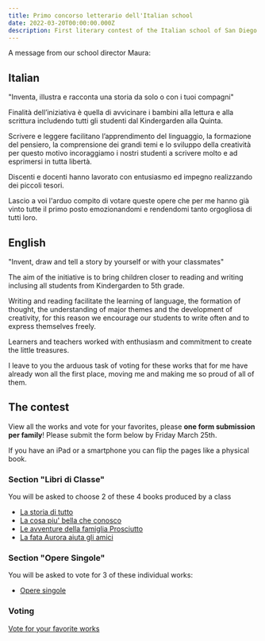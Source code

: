 ```yaml
---
title: Primo concorso letterario dell'Italian school
date: 2022-03-20T00:00:00.000Z
description: First literary contest of the Italian school of San Diego
---
```


A message from our school director Maura:

## Italian

"Inventa, illustra e racconta una storia da solo o con i tuoi compagni"

Finalità dell’iniziativa è quella di avvicinare i bambini alla lettura e alla scrittura includendo tutti gli studenti dal Kindergarden alla Quinta.

Scrivere e leggere facilitano l’apprendimento del linguaggio, la formazione del pensiero, la comprensione dei grandi temi e lo sviluppo della creatività per questo motivo incoraggiamo i nostri studenti a scrivere molto e ad esprimersi in tutta libertà.

Discenti e docenti hanno lavorato con entusiasmo ed impegno realizzando dei piccoli tesori. 

Lascio a voi l'arduo compito di votare queste opere che per me hanno già vinto tutte il primo posto emozionandomi e rendendomi tanto orgogliosa di tutti loro.

## English

"Invent, draw and tell a story by yourself or with your classmates"

The aim of the initiative is to bring children closer to reading and writing inclusing all students from Kindergarden to 5th grade.

Writing and reading facilitate the learning of language, the formation of thought, the understanding of major themes and the development of creativity, for this reason we encourage our students to write often and to express themselves freely.

Learners and teachers worked with enthusiasm and commitment to create the little treasures.

I leave to you the arduous task of voting for these works that for me have already won all the first place, moving me and making me so proud of all of them.

## The contest

View all the works and vote for your favorites, please **one form submission per family**! Please submit the form below by Friday March 25th.

If you have an iPad or a smartphone you can flip the pages like a physical book.

### Section "Libri di Classe"

You will be asked to choose 2 of these 4 books produced by a class

* [La storia di tutto](https://issuu.com/italianschoolsd/docs/la_storia_di_tutto)
* [La cosa piu' bella che conosco](https://issuu.com/italianschoolsd/docs/la_cosa_piu_bella)
* [Le avventure della famiglia Prosciutto](https://issuu.com/italianschoolsd/docs/le_avventure_della_famiglia_prosciutto)
* [La fata Aurora aiuta gli amici](https://issuu.com/italianschoolsd/docs/fata_aurora)

### Section "Opere Singole"

You will be asked to vote for 3 of these individual works:

* [Opere singole](https://issuu.com/italianschoolsd/docs/opere_singole)

### Voting

[Vote for your favorite works](https://docs.google.com/forms/d/e/1FAIpQLSdnTXQGl4rQfBVRsEz3tFtQCHg7VVB9tmKjziFgxxLlg6YfMA/viewform?usp=sf_link)
